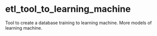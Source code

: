 # etl_tool_to_learning_machine
Tool to create a database training to learning machine. More models of learning machine.
